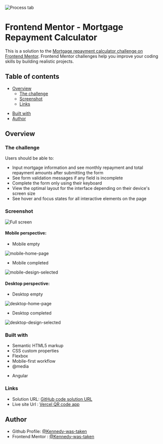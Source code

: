 <!-- ![Process tab](https://img.shields.io/badge/status-in_progress-F14A00) -->
<!-- ![updates](https://img.shields.io/badge/future_updates-yes-4DA1A9) -->
![Process tab](https://img.shields.io/badge/status-Complete-5CB338)
<!-- ![updates](https://img.shields.io/badge/future_updates-no-8D0B41) -->

# Frontend Mentor - Mortgage Repayment Calculator

This is a solution to the [Mortgage repayment calculator challenge on Frontend Mentor](https://www.frontendmentor.io/challenges/mortgage-repayment-calculator-Galx1LXK73). Frontend Mentor challenges help you improve your coding skills by building realistic projects. 


## Table of contents

- [Overview](#overview)
  - [The challenge](#the-challenge)
  - [Screenshot](#screenshot)
  - [Links](#links)
<!-- - [My process](#my-process) -->
  <!-- - [What I learned](#what-i-learned) -->
- [Built with](#built-with)
- [Author](#author)

## Overview

### The challenge

Users should be able to:

- Input mortgage information and see monthly repayment and total repayment amounts after submitting the form
- See form validation messages if any field is incomplete
- Complete the form only using their keyboard
- View the optimal layout for the interface depending on their device's screen size
- See hover and focus states for all interactive elements on the page


### Screenshot
  
   ![Full screen](./src/app/assets/content/preview.jpg)


#### Mobile perspective:
  - Mobile empty

  ![mobile-home-page](./src/app/assets/content/mobile-design-empty.jpg)

  - Mobile completed

  ![mobile-design-selected](./src/app/assets/content/mobile-design-completed.jpg)


#### Desktop perspective:
  - Desktop empty

  ![desktop-home-page](./src/app/assets/content/desktop-design-empty.jpg)

  - Desktop completed

  ![desktop-design-selected](./src/app/assets/content/desktop-design-completed.jpg)

### Built with

- Semantic HTML5 markup
- CSS custom properties
- Flexbox
- Mobile-first workflow
- @media
<!-- - @angular/animations
- @KeyFrame -->
- Angular

### Links

- Solution URL: [GitHub code solution URL](https://github.com/Kennedy-was-taken/mortgage_repayment_calculator.git)
- Live site Url : [Vercel QR code app](https://mortgage-repayment-calculator-teal.vercel.app/)


## Author

- Github Profile: [@Kennedy-was-taken](https://github.com/Kennedy-was-taken)
- Frontend Mentor : [@Kennedy-was-taken](https://www.frontendmentor.io/profile/Kennedy-was-taken)